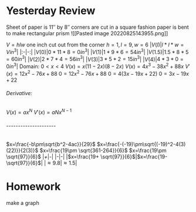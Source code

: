 # Yesterday Review 
Sheet of paper is $11''$ by $8''$
corners are cut in a square fashion
paper is bent to make rectangular prism
![[Pasted image 20220825143955.png]]

$V=hlw$
one inch cut out from the corner $h=1, l=9, w=6$
|$V(l)$|$l*l*w=Vin^3$|
|:-|-:|
|$V(0)$|$0*11*8=0in^3$|
|$V(1)$|$1*9*6=54in^3$|
|$V(1.5)$|$1.5*8*5=60in^3$|
|$V(2)$|$2*7*4=56in^3$|
|$V(3)$|$3*5*2=15in^3$|
|$V(4)$|$4*3*0=0in^3$|
Domain: $0<x<4$
$V(x)=x(11-2x)(8-2x)$
$V(x)=4x^3-38x^2+88x$
$V'(x)=12x^2-76x+88$
$0=12x^2-76x+88$
$0=4(3x-19x+22)$
$0=3x-19x+22$


###### Derivative: 
$V(x)=ax^N$
$V'(x)=aNx^{N-1}$
###### ---------------------


$x=\frac{-b\pm\sqrt{b^2-4ac}}{29}$
$x=\frac{-(-19)\pm\sqrt{(-19)^2-4(3)(22)}}{2(3)}$
$x=\frac{19\pm \sqrt{361-264}}{6}$
$x=\frac{19\pm \sqrt{97}}{6}$
|_+_|_-_|
|-|-|
|$x=\frac{19+ \sqrt{97}}{6}$|$x=\frac{19- \sqrt{97}}{6}$|
|$\approx9.8$|$\approx1.5$|

# Homework
make a graph